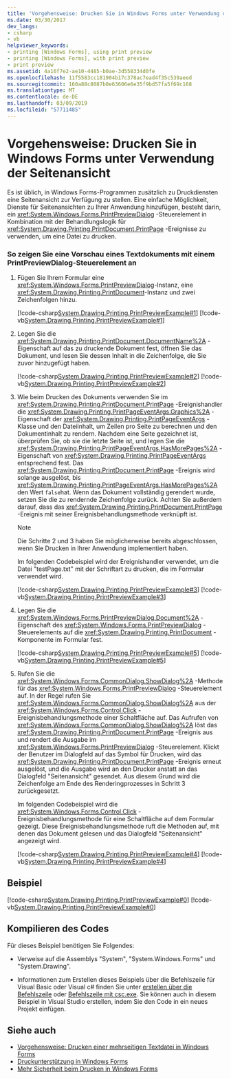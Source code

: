 ```yaml
---
title: 'Vorgehensweise: Drucken Sie in Windows Forms unter Verwendung der Seitenansicht'
ms.date: 03/30/2017
dev_langs:
- csharp
- vb
helpviewer_keywords:
- printing [Windows Forms], using print preview
- printing [Windows Forms], with print preview
- print preview
ms.assetid: 4a16f7e2-ae10-4485-b0ae-3d558334d0fe
ms.openlocfilehash: 11f5583cc181904b17c378ac7ead4f35c539aeed
ms.sourcegitcommit: 160a88c8087b0e63606e6e35f9bd57fa5f69c168
ms.translationtype: MT
ms.contentlocale: de-DE
ms.lasthandoff: 03/09/2019
ms.locfileid: "57711485"
---
```

# <a name="how-to-print-in-windows-forms-using-print-preview"></a>Vorgehensweise: Drucken Sie in Windows Forms unter Verwendung der Seitenansicht
Es ist üblich, in Windows Forms-Programmen zusätzlich zu Druckdiensten eine Seitenansicht zur Verfügung zu stellen. Eine einfache Möglichkeit, Dienste für Seitenansichten zu Ihrer Anwendung hinzufügen, besteht darin, ein <xref:System.Windows.Forms.PrintPreviewDialog> -Steuerelement in Kombination mit der Behandlungslogik für <xref:System.Drawing.Printing.PrintDocument.PrintPage> -Ereignisse zu verwenden, um eine Datei zu drucken.  
  
### <a name="to-preview-a-text-document-with-a-printpreviewdialog-control"></a>So zeigen Sie eine Vorschau eines Textdokuments mit einem PrintPreviewDialog-Steuerelement an  
  
1.  Fügen Sie Ihrem Formular eine <xref:System.Windows.Forms.PrintPreviewDialog>-Instanz, eine <xref:System.Drawing.Printing.PrintDocument>-Instanz und zwei Zeichenfolgen hinzu.  
  
     [!code-csharp[System.Drawing.Printing.PrintPreviewExample#1](~/samples/snippets/csharp/VS_Snippets_Winforms/System.Drawing.Printing.PrintPreviewExample/CS/Form1.cs#1)]
     [!code-vb[System.Drawing.Printing.PrintPreviewExample#1](~/samples/snippets/visualbasic/VS_Snippets_Winforms/System.Drawing.Printing.PrintPreviewExample/VB/Form1.vb#1)]  
  
2.  Legen Sie die <xref:System.Drawing.Printing.PrintDocument.DocumentName%2A> -Eigenschaft auf das zu druckende Dokument fest, öffnen Sie das Dokument, und lesen Sie dessen Inhalt in die Zeichenfolge, die Sie zuvor hinzugefügt haben.  
  
     [!code-csharp[System.Drawing.Printing.PrintPreviewExample#2](~/samples/snippets/csharp/VS_Snippets_Winforms/System.Drawing.Printing.PrintPreviewExample/CS/Form1.cs#2)]
     [!code-vb[System.Drawing.Printing.PrintPreviewExample#2](~/samples/snippets/visualbasic/VS_Snippets_Winforms/System.Drawing.Printing.PrintPreviewExample/VB/Form1.vb#2)]  
  
3.  Wie beim Drucken des Dokuments verwenden Sie im <xref:System.Drawing.Printing.PrintDocument.PrintPage> -Ereignishandler die <xref:System.Drawing.Printing.PrintPageEventArgs.Graphics%2A> -Eigenschaft der <xref:System.Drawing.Printing.PrintPageEventArgs> -Klasse und den Dateiinhalt, um Zeilen pro Seite zu berechnen und den Dokumentinhalt zu rendern. Nachdem eine Seite gezeichnet ist, überprüfen Sie, ob sie die letzte Seite ist, und legen Sie die <xref:System.Drawing.Printing.PrintPageEventArgs.HasMorePages%2A> -Eigenschaft von <xref:System.Drawing.Printing.PrintPageEventArgs> entsprechend fest. Das <xref:System.Drawing.Printing.PrintDocument.PrintPage> -Ereignis wird solange ausgelöst, bis <xref:System.Drawing.Printing.PrintPageEventArgs.HasMorePages%2A> den Wert `false`hat. Wenn das Dokument vollständig gerendert wurde, setzen Sie die zu rendernde Zeichenfolge zurück. Achten Sie außerdem darauf, dass das <xref:System.Drawing.Printing.PrintDocument.PrintPage> -Ereignis mit seiner Ereignisbehandlungsmethode verknüpft ist.  
  
    > [!NOTE]
    >  Die Schritte 2 und 3 haben Sie möglicherweise bereits abgeschlossen, wenn Sie Drucken in Ihrer Anwendung implementiert haben.  
  
     Im folgenden Codebeispiel wird der Ereignishandler verwendet, um die Datei "testPage.txt" mit der Schriftart zu drucken, die im Formular verwendet wird.  
  
     [!code-csharp[System.Drawing.Printing.PrintPreviewExample#3](~/samples/snippets/csharp/VS_Snippets_Winforms/System.Drawing.Printing.PrintPreviewExample/CS/Form1.cs#3)]
     [!code-vb[System.Drawing.Printing.PrintPreviewExample#3](~/samples/snippets/visualbasic/VS_Snippets_Winforms/System.Drawing.Printing.PrintPreviewExample/VB/Form1.vb#3)]  
  
4.  Legen Sie die <xref:System.Windows.Forms.PrintPreviewDialog.Document%2A> -Eigenschaft des <xref:System.Windows.Forms.PrintPreviewDialog> -Steuerelements auf die <xref:System.Drawing.Printing.PrintDocument> -Komponente im Formular fest.  
  
     [!code-csharp[System.Drawing.Printing.PrintPreviewExample#5](~/samples/snippets/csharp/VS_Snippets_Winforms/System.Drawing.Printing.PrintPreviewExample/CS/Form1.cs#5)]
     [!code-vb[System.Drawing.Printing.PrintPreviewExample#5](~/samples/snippets/visualbasic/VS_Snippets_Winforms/System.Drawing.Printing.PrintPreviewExample/VB/Form1.vb#5)]  
  
5.  Rufen Sie die <xref:System.Windows.Forms.CommonDialog.ShowDialog%2A> -Methode für das <xref:System.Windows.Forms.PrintPreviewDialog> -Steuerelement auf. In der Regel rufen Sie <xref:System.Windows.Forms.CommonDialog.ShowDialog%2A> aus der <xref:System.Windows.Forms.Control.Click> -Ereignisbehandlungsmethode einer Schaltfläche auf. Das Aufrufen von <xref:System.Windows.Forms.CommonDialog.ShowDialog%2A> löst das <xref:System.Drawing.Printing.PrintDocument.PrintPage> -Ereignis aus und rendert die Ausgabe im <xref:System.Windows.Forms.PrintPreviewDialog> -Steuerelement. Klickt der Benutzer im Dialogfeld auf das Symbol für Drucken, wird das <xref:System.Drawing.Printing.PrintDocument.PrintPage> -Ereignis erneut ausgelöst, und die Ausgabe wird an den Drucker anstatt an das Dialogfeld "Seitenansicht" gesendet. Aus diesem Grund wird die Zeichenfolge am Ende des Renderingprozesses in Schritt 3 zurückgesetzt.  
  
     Im folgenden Codebeispiel wird die <xref:System.Windows.Forms.Control.Click> -Ereignisbehandlungsmethode für eine Schaltfläche auf dem Formular gezeigt. Diese Ereignisbehandlungsmethode ruft die Methoden auf, mit denen das Dokument gelesen und das Dialogfeld "Seitenansicht" angezeigt wird.  
  
     [!code-csharp[System.Drawing.Printing.PrintPreviewExample#4](~/samples/snippets/csharp/VS_Snippets_Winforms/System.Drawing.Printing.PrintPreviewExample/CS/Form1.cs#4)]
     [!code-vb[System.Drawing.Printing.PrintPreviewExample#4](~/samples/snippets/visualbasic/VS_Snippets_Winforms/System.Drawing.Printing.PrintPreviewExample/VB/Form1.vb#4)]  
  
## <a name="example"></a>Beispiel  
 [!code-csharp[System.Drawing.Printing.PrintPreviewExample#0](~/samples/snippets/csharp/VS_Snippets_Winforms/System.Drawing.Printing.PrintPreviewExample/CS/Form1.cs#0)]
 [!code-vb[System.Drawing.Printing.PrintPreviewExample#0](~/samples/snippets/visualbasic/VS_Snippets_Winforms/System.Drawing.Printing.PrintPreviewExample/VB/Form1.vb#0)]  
  
## <a name="compiling-the-code"></a>Kompilieren des Codes  
 Für dieses Beispiel benötigen Sie Folgendes:  
  
-   Verweise auf die Assemblys "System", "System.Windows.Forms" und "System.Drawing".  
  
-   Informationen zum Erstellen dieses Beispiels über die Befehlszeile für Visual Basic oder Visual c# finden Sie unter [erstellen über die Befehlszeile](../../../visual-basic/reference/command-line-compiler/building-from-the-command-line.md) oder [Befehlszeile mit csc.exe](../../../csharp/language-reference/compiler-options/command-line-building-with-csc-exe.md). Sie können auch in diesem Beispiel in Visual Studio erstellen, indem Sie den Code in ein neues Projekt einfügen.  
  
## <a name="see-also"></a>Siehe auch
- [Vorgehensweise: Drucken einer mehrseitigen Textdatei in Windows Forms](how-to-print-a-multi-page-text-file-in-windows-forms.md)
- [Druckunterstützung in Windows Forms](windows-forms-print-support.md)
- [Mehr Sicherheit beim Drucken in Windows Forms](../more-secure-printing-in-windows-forms.md)
